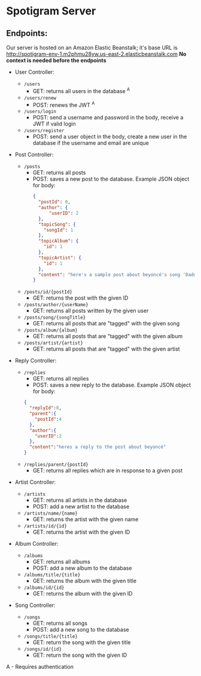 # Spotigram Server
## Endpoints:
Our server is hosted on an Amazon Elastic Beanstalk; it's base URL is
http://spotigram-env-1.m2phmu28yw.us-east-2.elasticbeanstalk.com
**No context is needed before the endpoints**
- User Controller:
  - `/users`
    - GET: returns all users in the database <sup>A</sup>
  - `/users/renew`
    - POST: renews the JWT <sup>A</sup>
  - `/users/login`
    - POST: send a username and password in the body, receive a JWT if valid login
  - `/users/register`
    - POST: send a user object in the body, create a new user in the database if the username and email are unique
  
- Post Controller:
  - `/posts`
    - GET: returns all posts
    - POST: saves a new post to the database. Example JSON object for body:
      ```JSON
      {
        "postId": 0,
        "author": {
            "userID": 2
        },
        "topicSong": {
          "songId": 1
        },
        "topicAlbum": {
          "id": 1
        },
        "topicArtist": {
          "id": 1
        },
        "content": "here's a sample post about beyoncé's song 'Daddy Issues'"
      }
      ```
  - `/posts/id/{postId}`
    - GET: returns the post with the given ID
  - `/posts/author/{userName}`
    - GET: returns all posts written by the given user
  - `/posts/song/{songTitle}`
    - GET: returns all posts that are "tagged" with the given song
  - `/posts/album/{album}`
    - GET: returns all posts that are "tagged" with the given album
  - `/posts/artist/{artist}`
    - GET: returns all posts that are "tagged" with the given artist
  
- Reply Controller:
  - `/replies`
    - GET: returns all replies
    - POST: saves a new reply to the database. Example JSON object for body:
    ```JSON
    {  
      "replyId":0,
      "parent":{  
        "postId":4
      },
      "author":{  
        "userID":2
      },
      "content":"heres a reply to the post about beyoncé"
    }
    ```
  - `/replies/parent/{postId}`
    - GET: returns all replies which are in response to a given post
  
- Artist Controller:
  - `/artists`
    - GET: returns all artists in the database
    - POST: add a new artist to the database
  - `/artists/name/{name}`
    - GET: returns the artist with the given name
  - `/artists/id/{id}`
    - GET: returns the artist with the given ID
  
- Album Controller:
  - `/albums`
    - GET: returns all albums
    - POST: add a new album to the database
  - `/albums/title/{title}`
    - GET: returns the album with the given title
  - `/albums/id/{id}`
    - GET: returns the album with the given ID
  
- Song Controller:
  - `/songs`
    - GET: returns all songs
    - POST: add a new song to the database
  - `/songs/title/{title}`
    - GET: return the song with the given title
  - `/songs/id/{id}`
    - GET: return the song with the given ID
  
 A - Requires authentication
